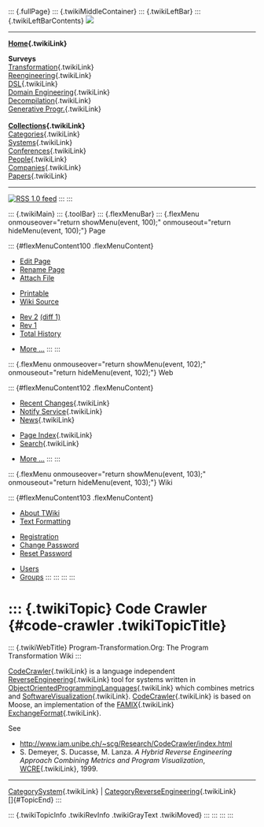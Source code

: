::: {.fullPage}
::: {.twikiMiddleContainer}
::: {.twikiLeftBar}
::: {.twikiLeftBarContents}
![](../pub/transformation.gif)

------------------------------------------------------------------------

**[Home](WebHome){.twikiLink}**

**Surveys**\
[Transformation](ProgramTransformation){.twikiLink}\
[Reengineering](ReengineeringWiki){.twikiLink}\
[DSL](DomainSpecificLanguages){.twikiLink}\
[Domain Engineering](DomainEngineering){.twikiLink}\
[Decompilation](DeCompilation){.twikiLink}\
[Generative Progr.](GenerativeProgrammingWiki){.twikiLink}\
\
**[Collections](CategoryCollection){.twikiLink}**\
[Categories](CategoryCategory){.twikiLink}\
[Systems](TransformationSystems){.twikiLink}\
[Conferences](TransformationConferences){.twikiLink}\
[People](TransformationPeople){.twikiLink}\
[Companies](TransformationCompanies){.twikiLink}\
[Papers](CategoryPaper){.twikiLink}

------------------------------------------------------------------------

[![](../pub/rss.gif "RSS 1.0 feed")](WebRss@skin=rss)
:::
:::

::: {.twikiMain}
::: {.toolBar}
::: {.flexMenuBar}
::: {.flexMenu onmouseover="return showMenu(event, 100);" onmouseout="return hideMenu(event, 100);"}
Page

::: {#flexMenuContent100 .flexMenuContent}
-   [Edit
    Page](http://www.program-transformation.org/edit/Transform/CodeCrawler?t=1536826318)
-   [Rename
    Page](http://www.program-transformation.org/rename/Transform/CodeCrawler)
-   [Attach
    File](http://www.program-transformation.org/attach/Transform/CodeCrawler)

<!-- -->

-   [Printable](http://www.program-transformation.org/view/Transform/CodeCrawler?skin=print.pattern)
-   [Wiki
    Source](http://www.program-transformation.org/view/Transform/CodeCrawler?skin=text&raw=on&contenttype=text/plain)

<!-- -->

-   [Rev
    2](http://www.program-transformation.org/view/Transform/CodeCrawler?rev=1.2)
    [(diff 1)](http://www.program-transformation.org/rdiff/Transform/CodeCrawler?rev1=1.2&rev2=1.1)
-   [Rev
    1](http://www.program-transformation.org/view/Transform/CodeCrawler?rev=1.1)
-   [Total
    History](http://www.program-transformation.org/rdiff/Transform/CodeCrawler)

<!-- -->

-   [More
    \...](http://www.program-transformation.org/oops/Transform/CodeCrawler?template=oopsmore&param1=1.2&param2=1.2)
:::
:::

::: {.flexMenu onmouseover="return showMenu(event, 102);" onmouseout="return hideMenu(event, 102);"}
Web

::: {#flexMenuContent102 .flexMenuContent}
-   [Recent Changes](WebChanges){.twikiLink}
-   [Notify Service](WebNotify){.twikiLink}
-   [News](WebNews){.twikiLink}

<!-- -->

-   [Page Index](WebIndex){.twikiLink}
-   [Search](WebSearch){.twikiLink}

<!-- -->

-   [More
    \...](http://www.program-transformation.org/oops/Transform/CodeCrawler?template=oopsmore&param1=1.2&param2=1.2)
:::
:::

::: {.flexMenu onmouseover="return showMenu(event, 103);" onmouseout="return hideMenu(event, 103);"}
Wiki

::: {#flexMenuContent103 .flexMenuContent}
-   [About
    TWiki](http://www.program-transformation.org/view/TWiki/WebHome)
-   [Text
    Formatting](http://www.program-transformation.org/view/TWiki/TextFormattingRules)

<!-- -->

-   [Registration](http://www.program-transformation.org/view/TWiki/TWikiRegistration)
-   [Change
    Password](http://www.program-transformation.org/view/TWiki/ChangePassword)
-   [Reset
    Password](http://www.program-transformation.org/view/TWiki/ResetPassword)

<!-- -->

-   [Users](http://www.program-transformation.org/view/Main/TWikiUsers)
-   [Groups](http://www.program-transformation.org/view/Main/TWikiGroups)
:::
:::
:::
:::

::: {.twikiTopic}
Code Crawler {#code-crawler .twikiTopicTitle}
============

::: {.twikiWebTitle}
Program-Transformation.Org: The Program Transformation Wiki
:::

[CodeCrawler](CodeCrawler){.twikiLink} is a language independent
[ReverseEngineering](ReverseEngineering){.twikiLink} tool for systems
written in
[ObjectOrientedProgrammingLanguages](ObjectOrientedProgrammingLanguage){.twikiLink}
which combines metrics and
[SoftwareVisualization](SoftwareVisualization){.twikiLink}.
[CodeCrawler](CodeCrawler){.twikiLink} is based on Moose, an
implementation of the [FAMIX](FAMIX){.twikiLink}
[ExchangeFormat](ExchangeFormat){.twikiLink}.

See

-   <http://www.iam.unibe.ch/~scg/Research/CodeCrawler/index.html>
-   S. Demeyer, S. Ducasse, M. Lanza. *A Hybrid Reverse Engineering
    Approach Combining Metrics and Program Visualization*,
    [WCRE](WCRE){.twikiLink}, 1999.

------------------------------------------------------------------------

[CategorySystem](CategorySystem){.twikiLink} \|
[CategoryReverseEngineering](CategoryReverseEngineering){.twikiLink}\
[]{#TopicEnd}
:::

::: {.twikiTopicInfo .twikiRevInfo .twikiGrayText .twikiMoved}
:::
:::
:::
:::
